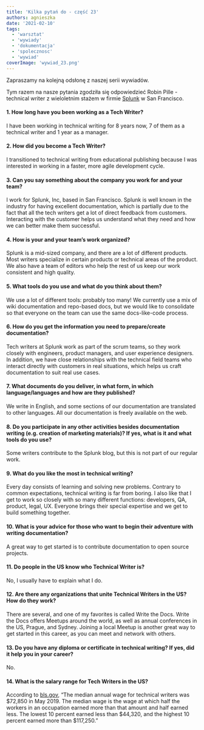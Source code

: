 ```yaml
---
title: 'Kilka pytań do - część 23'
authors: agnieszka
date: '2021-02-10'
tags:
  - 'warsztat'
  - 'wywiady'
  - 'dokumentacja'
  - 'spolecznosc'
  - 'wywiad'
coverImage: 'wywiad_23.png'
---
```


Zapraszamy na kolejną odsłonę z naszej serii wywiadów.

<!--truncate-->

Tym razem na nasze pytania zgodziła się odpowiedzieć Robin Pille - technical
writer z wieloletnim stażem w firmie [Splunk](https://www.splunk.com/) w San
Francisco.

#### 1\. How long have you been working as a Tech Writer?

I have been working in technical writing for 8 years now, 7 of them as a
technical writer and 1 year as a manager.

#### 2\. How did you become a Tech Writer?

I transitioned to technical writing from educational publishing because I was
interested in working in a faster, more agile development cycle.

#### 3\. Can you say something about the company you work for and your team?

I work for Splunk, Inc, based in San Francisco. Splunk is well known in the
industry for having excellent documentation, which is partially due to the fact
that all the tech writers get a lot of direct feedback from customers.
Interacting with the customer helps us understand what they need and how we can
better make them successful.

#### 4\. How is your and your team’s work organized?

Splunk is a mid-sized company, and there are a lot of different products. Most
writers specialize in certain products or technical areas of the product. We
also have a team of editors who help the rest of us keep our work consistent and
high quality.

#### 5\. What tools do you use and what do you think about them?

We use a lot of different tools: probably too many! We currently use a mix of
wiki documentation and repo-based docs, but we would like to consolidate so that
everyone on the team can use the same docs-like-code process.

#### 6\. How do you get the information you need to prepare/create documentation?

Tech writers at Splunk work as part of the scrum teams, so they work closely
with engineers, product managers, and user experience designers. In addition, we
have close relationships with the technical field teams who interact directly
with customers in real situations, which helps us craft documentation to suit
real use cases.

#### 7\. What documents do you deliver, in what form, in which language/languages and how are they published?

We write in English, and some sections of our documentation are translated to
other languages. All our documentation is freely available on the web.

#### 8\. Do you participate in any other activities besides documentation writing (e.g. creation of marketing materials)? If yes, what is it and what tools do you use?

Some writers contribute to the Splunk blog, but this is not part of our regular
work.

#### 9\. What do you like the most in technical writing?

Every day consists of learning and solving new problems. Contrary to common
expectations, technical writing is far from boring. I also like that I get to
work so closely with so many different functions: developers, QA, product,
legal, UX. Everyone brings their special expertise and we get to build something
together.

#### 10\. What is your advice for those who want to begin their adventure with writing documentation?

A great way to get started is to contribute documentation to open source
projects.

#### 11\. Do people in the US know who Technical Writer is?

No, I usually have to explain what I do.

#### 12\. Are there any organizations that unite Technical Writers in the US? How do they work?

There are several, and one of my favorites is called Write the Docs. Write the
Docs offers Meetups around the world, as well as annual conferences in the US,
Prague, and Sydney. Joining a local Meetup is another great way to get started
in this career, as you can meet and network with others.

#### 13\. Do you have any diploma or certificate in technical writing? If yes, did it help you in your career?

No.

#### 14\. What is the salary range for Tech Writers in the US?

According to [bls.gov](https://www.bls.gov/), “The median annual wage for
technical writers was $72,850 in May 2019. The median wage is the wage at which
half the workers in an occupation earned more than that amount and half earned
less. The lowest 10 percent earned less than $44,320, and the highest 10 percent
earned more than $117,250.”
